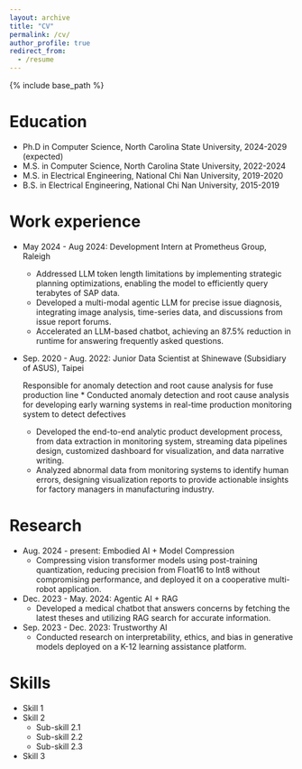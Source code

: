 ```yaml
---
layout: archive
title: "CV"
permalink: /cv/
author_profile: true
redirect_from:
  - /resume
---
```


{% include base_path %}

Education
======
* Ph.D in Computer Science, North Carolina State University, 2024-2029 (expected)
* M.S. in Computer Science, North Carolina State University, 2022-2024
* M.S. in Electrical Engineering, National Chi Nan University, 2019-2020
* B.S. in Electrical Engineering, National Chi Nan University, 2015-2019

Work experience
======
* May 2024 - Aug 2024: Development Intern at Prometheus Group, Raleigh
  * Addressed LLM token length limitations by implementing strategic planning optimizations, enabling the model to efficiently query terabytes of SAP data.
  * Developed a multi-modal agentic LLM for precise issue diagnosis, integrating image analysis, time-series data, and discussions from issue report forums.
  * Accelerated an LLM-based chatbot, achieving an 87.5% reduction in runtime for answering frequently asked questions.

* Sep. 2020 - Aug. 2022: Junior Data Scientist at Shinewave (Subsidiary of ASUS), Taipei
  
  Responsible for anomaly detection and root cause analysis for fuse production line
  ­* Conducted anomaly detection and root cause analysis for developing early warning systems in real-time production monitoring system to detect defectives
  * Developed the end-to-end analytic product development process, from data extraction in monitoring system, streaming data pipelines design, customized dashboard for visualization, and data narrative writing.
  * Analyzed abnormal data from monitoring systems to identify human errors, designing visualization reports to provide actionable insights for factory managers in manufacturing industry.


Research
======
* Aug. 2024 - present: Embodied AI + Model Compression
  - Compressing vision transformer models using post-training quantization, reducing precision from Float16 to Int8 without compromising performance, and deployed it on a cooperative multi-robot application.
* Dec. 2023 - May. 2024: Agentic AI + RAG
  - Developed a medical chatbot that answers concerns by fetching the latest theses and utilizing RAG search for accurate information.
* Sep. 2023 - Dec. 2023: Trustworthy AI
  - Conducted research on interpretability, ethics, and bias in generative models deployed on a K-12 learning assistance platform.


Skills
======
* Skill 1
* Skill 2
  * Sub-skill 2.1
  * Sub-skill 2.2
  * Sub-skill 2.3
* Skill 3

